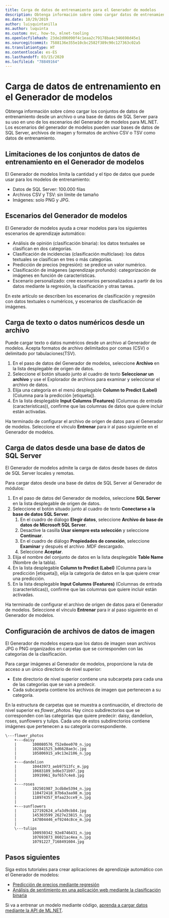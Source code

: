 ```yaml
---
title: Carga de datos de entrenamiento para el Generador de modelos
description: Obtenga información sobre cómo cargar datos de entrenamiento desde una base de datos de SQL Server o un archivo para su uso en uno de los escenarios del Generador de modelos para ML.NET.
ms.date: 10/29/2019
author: luisquintanilla
ms.author: luquinta
ms.custom: mvc, how-to, mlnet-tooling
ms.openlocfilehash: 23de2d06090f4c1eaa2c79178ba4c346698d45e1
ms.sourcegitcommit: 7588136e355e10cbc2582f389c90c127363c02a5
ms.translationtype: HT
ms.contentlocale: es-ES
ms.lasthandoff: 03/15/2020
ms.locfileid: "78849164"
---
```

# <a name="load-training-data-into-model-builder"></a>Carga de datos de entrenamiento en el Generador de modelos

Obtenga información sobre cómo cargar los conjuntos de datos de entrenamiento desde un archivo o una base de datos de SQL Server para su uso en uno de los escenarios del Generador de modelos para ML.NET. Los escenarios del generador de modelos pueden usar bases de datos de SQL Server, archivos de imagen y formatos de archivo CSV o TSV como datos de entrenamiento.

## <a name="training-dataset-limitations-in-model-builder"></a>Limitaciones de los conjuntos de datos de entrenamiento en el Generador de modelos

El Generador de modelos limita la cantidad y el tipo de datos que puede usar para los modelos de entrenamiento:

- Datos de SQL Server: 100.000 filas
- Archivos CSV y TSV: sin límite de tamaño
- Imágenes: solo PNG y JPG.

## <a name="model-builder-scenarios"></a>Escenarios del Generador de modelos

El Generador de modelos ayuda a crear modelos para los siguientes escenarios de aprendizaje automático:

- Análisis de opinión (clasificación binaria): los datos textuales se clasifican en dos categorías.
- Clasificación de incidencias (clasificación multiclase): los datos textuales se clasifican en tres o más categorías.
- Predicción de precios (regresión): se predice un valor numérico.
- Clasificación de imágenes (aprendizaje profundo): categorización de imágenes en función de características.
- Escenario personalizado: cree escenarios personalizados a partir de los datos mediante la regresión, la clasificación y otras tareas.

En este artículo se describen los escenarios de clasificación y regresión con datos textuales o numéricos, y escenarios de clasificación de imágenes.

## <a name="load-text-or-numeric-data-from-a-file"></a>Carga de texto o datos numéricos desde un archivo

Puede cargar texto o datos numéricos desde un archivo al Generador de modelos. Acepta formatos de archivo delimitados por comas (CSV) o delimitado por tabulaciones(TSV).

1. En el paso de datos del Generador de modelos, seleccione **Archivo** en la lista desplegable de origen de datos.
2. Seleccione el botón situado junto al cuadro de texto **Seleccionar un archivo** y use el Explorador de archivos para examinar y seleccionar el archivo de datos.
3. Elija una categoría en el menú desplegable **Column to Predict (Label)** (Columna para la predicción [etiqueta]).
4. En la lista desplegable **Input Columns (Features)** (Columnas de entrada (características)), confirme que las columnas de datos que quiere incluir están activadas.

Ha terminado de configurar el archivo de origen de datos para el Generador de modelos. Seleccione el vínculo **Entrenar** para ir al paso siguiente en el Generador de modelos.

## <a name="load-data-from-a-sql-server-database"></a>Carga de datos desde una base de datos de SQL Server

El Generador de modelos admite la carga de datos desde bases de datos de SQL Server locales y remotas.

Para cargar datos desde una base de datos de SQL Server al Generador de módulos:

1. En el paso de datos del Generador de modelos, seleccione **SQL Server** en la lista desplegable de origen de datos.
1. Seleccione el botón situado junto al cuadro de texto **Conectarse a la base de datos SQL Server**.
    1. En el cuadro de diálogo **Elegir datos**, seleccione **Archivo de base de datos de Microsoft SQL Server**.
    1. Desactive la casilla **Usar siempre esta selección** y seleccione **Continuar**.
    1. En el cuadro de diálogo **Propiedades de conexión**, seleccione **Examinar** y después el archivo .MDF descargado.
    1. Seleccione **Aceptar**.
1. Elija el nombre del conjunto de datos en la lista desplegable **Table Name** (Nombre de la tabla).
1. En la lista desplegable **Column to Predict (Label)** (Columna para la predicción [etiqueta]), elija la categoría de datos en la que quiere crear una predicción.
1. En la lista desplegable **Input Columns (Features)** (Columnas de entrada (características)), confirme que las columnas que quiere incluir están activadas.

Ha terminado de configurar el archivo de origen de datos para el Generador de modelos. Seleccione el vínculo **Entrenar** para ir al paso siguiente en el Generador de modelos.

## <a name="set-up-image-data-files"></a>Configuración de archivos de datos de imagen

El Generador de modelos espera que los datos de imagen sean archivos JPG o PNG organizados en carpetas que se corresponden con las categorías de la clasificación.

Para cargar imágenes al Generador de modelos, proporcione la ruta de acceso a un único directorio de nivel superior:

- Este directorio de nivel superior contiene una subcarpeta para cada una de las categorías que se van a predecir.
- Cada subcarpeta contiene los archivos de imagen que pertenecen a su categoría.

En la estructura de carpetas que se muestra a continuación, el directorio de nivel superior es *flower_photos*. Hay cinco subdirectorios que se corresponden con las categorías que quiere predecir: daisy, dandelion, roses, sunflowers y tulips. Cada uno de estos subdirectorios contiene imágenes que pertenecen a su categoría correspondiente.

```text
\---flower_photos
    +---daisy
    |       100080576_f52e8ee070_n.jpg
    |       102841525_bd6628ae3c.jpg
    |       105806915_a9c13e2106_n.jpg
    |
    +---dandelion
    |       10443973_aeb97513fc_m.jpg
    |       10683189_bd6e371b97.jpg
    |       10919961_0af657c4e8.jpg
    |
    +---roses
    |       102501987_3cdb8e5394_n.jpg
    |       110472418_87b6a3aa98_m.jpg
    |       118974357_0faa23cce9_n.jpg
    |
    +---sunflowers
    |       127192624_afa3d9cb84.jpg
    |       145303599_2627e23815_n.jpg
    |       147804446_ef9244c8ce_m.jpg
    |
    \---tulips
            100930342_92e8746431_n.jpg
            107693873_86021ac4ea_n.jpg
            10791227_7168491604.jpg
```

## <a name="next-steps"></a>Pasos siguientes

Siga estos tutoriales para crear aplicaciones de aprendizaje automático con el Generador de modelos:

- [Predicción de precios mediante regresión](../tutorials/predict-prices-with-model-builder.md)
- [Análisis de sentimiento en una aplicación web mediante la clasificación binaria](../tutorials/sentiment-analysis-model-builder.md )

Si va a entrenar un modelo mediante código, [aprenda a cargar datos mediante la API de ML.NET](load-data-ml-net.md).
